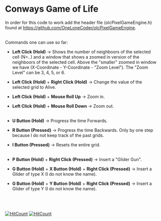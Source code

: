 # Conways Game of Life

In order for this code to work add the header file (olcPixelGameEngine.h) found at https://github.com/OneLoneCoder/olcPixelGameEngine.
<br /> <br />

Commands one can use so far:

* **Left Click (Hold)** &rarr; Shows the number of neighboors of the selected cell (N=..) and a window that shows a zoomed in version of the neighboors of the selected cell. Above the "smaller" zoomed in window we have (X-Coordinate - Y-Coordinate - "Zoom Level"). The "Zoom Level" can be 3, 4, 5, or 6. <br />


* **Left Click (Hold)** +  **Right Click (Hold)** &rarr; Change the value of the selected grid to Alive. <br />
* **Left Click (Hold)** +  **Mouse Roll Up** &rarr; Zoom in. <br />
* **Left Click (Hold)** +  **Mouse Roll Down** &rarr; Zoom out. <br /> <br />

* **U Button (Hold)** &rarr; Progress the time Forwards. <br />
* **R Button (Pressed)** &rarr; Progress the time Backwards. Only by one step because I do not keep track of the past grids. <br />
* **I Button (Pressed)** &rarr; Resets the entire grid. <br /> <br />

* **P Button (Hold)** +  **Right Click (Pressed)** &rarr; Insert a "Glider Gun". <br /> 
* **G Button (Hold)** + **X Button (Hold)** +  **Right Click (Pressed)** &rarr; Insert a Glider of type X (I do not know the name). <br /> 
* **G Button (Hold)** + **Y Button (Hold)** +  **Right Click (Pressed)** &rarr; Insert a Glider of type Y (I do not know the name). <br /> <br /> <br /> <br /> 



[![HitCount](https://hits.dwyl.com/armbrusl/Conways-Game-of-Life.svg?style=flat-square)](http://hits.dwyl.com/armbrusl/Conways-Game-of-Life)
[![HitCount](https://hits.dwyl.com/armbrusl/Conways-Game-of-Life.svg?style=flat-square&show=unique)](http://hits.dwyl.com/armbrusl/Conways-Game-of-Life)
